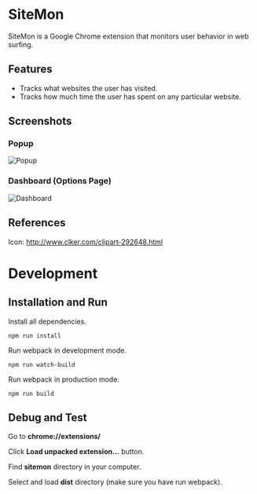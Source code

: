 # SiteMon

SiteMon is a Google Chrome extension that monitors user behavior in web surfing.

## Features

*   Tracks what websites the user has visited.
*   Tracks how much time the user has spent on any particular website.

## Screenshots

### Popup

![Popup](https://raw.githubusercontent.com/zicodeng/sitemon/master/screenshots/popup.png)

### Dashboard (Options Page)

![Dashboard](https://raw.githubusercontent.com/zicodeng/sitemon/master/screenshots/dashboard.png)

## References

Icon: http://www.clker.com/clipart-292648.html

# Development

## Installation and Run

Install all dependencies.

    npm run install

Run webpack in development mode.

    npm run watch-build

Run webpack in production mode.

    npm run build

## Debug and Test

Go to **chrome://extensions/**

Click **Load unpacked extension...** button.

Find **sitemon** directory in your computer.

Select and load **dist** directory (make sure you have run webpack).
